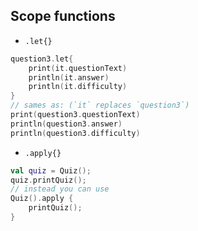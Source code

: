 ## Scope functions
- `.let{}`
```kotlin
question3.let{
	print(it.questionText)
	println(it.answer)
	println(it.difficulty)
}
// sames as: (`it` replaces `question3`)
print(question3.questionText)
println(question3.answer)
println(question3.difficulty)
```
- `.apply{}`
```kotlin
val quiz = Quiz();
quiz.printQuiz();
// instead you can use
Quiz().apply {
	printQuiz();
}
```